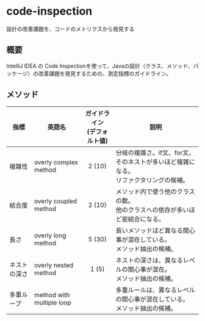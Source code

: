 # code-inspection
設計の改善課題を、コードのメトリクスから発見する

## 概要

IntelliJ IDEA の Code Inspectionを使って、Javaの設計（クラス、メソッド、パッケージ）の改善課題を発見するための、測定指標のガイドライン。

## メソッド

指標 | 英語名 | ガイドライン<br>(デフォルト値) | 説明 
--|--|:--:|--
複雑性|overly complex method|2 (10)|分岐の複雑さ。if文、for文、そのネストが多いほど複雑になる。<br>リファクタリングの候補。
結合度|overly coupled method|2 (10)| メソッド内で使う他のクラスの数。<br>他のクラスへの依存が多いほど密結合になる。
長さ|overly long method|5 (30)|長いメソッドほど異なる関心事が混在している。<br>メソッド抽出の候補。
ネストの深さ|overly nested method|1 (5)|ネストの深さは、異なるレベルの関心事が混在。<br>メソッド抽出の候補。
多重ループ|method with multiple loop| | 多重ルールは、異なるレベルの関心事が混在している。<br>メソッド抽出の候補。
